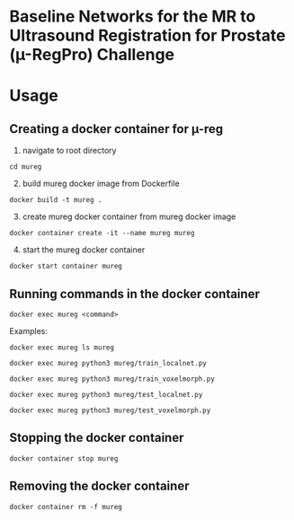 # Baseline Networks for the MR to Ultrasound Registration for Prostate (µ-RegPro) Challenge

# Usage

## Creating a docker container for µ-reg

1) navigate to root directory
  ```
  cd mureg
  ```

2) build mureg docker image from Dockerfile
```
docker build -t mureg .
```

3) create mureg docker container from mureg docker image
```
docker container create -it --name mureg mureg
```

4) start the mureg docker container
```
docker start container mureg
```


## Running commands in the docker container

```
docker exec mureg <command>
```
Examples:
```
docker exec mureg ls mureg
```
```
docker exec mureg python3 mureg/train_localnet.py
```
```
docker exec mureg python3 mureg/train_voxelmorph.py
```
```
docker exec mureg python3 mureg/test_localnet.py
```
```
docker exec mureg python3 mureg/test_voxelmorph.py
```


## Stopping the docker container

```
docker container stop mureg
```

## Removing the docker container
```
docker container rm -f mureg
```
